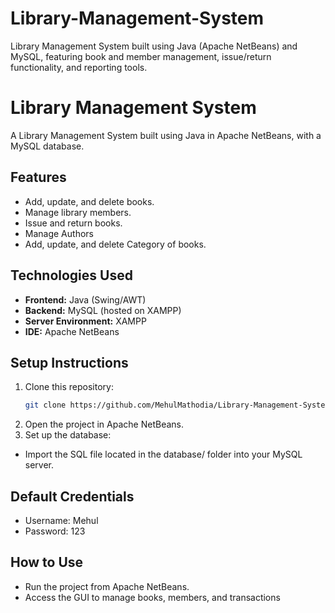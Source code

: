 # Library-Management-System
Library Management System built using Java (Apache NetBeans) and MySQL, featuring book and member management, issue/return functionality, and reporting tools.

# Library Management System

A Library Management System built using Java in Apache NetBeans, with a MySQL database.

## Features
- Add, update, and delete books.
- Manage library members.
- Issue and return books.
- Manage Authors
- Add, update, and delete Category of books.

## Technologies Used
- **Frontend:** Java (Swing/AWT)
- **Backend:** MySQL (hosted on XAMPP)
- **Server Environment:** XAMPP
- **IDE:** Apache NetBeans

## Setup Instructions
1. Clone this repository:
   ```bash
   git clone https://github.com/MehulMathodia/Library-Management-System.git
2. Open the project in Apache NetBeans.
3. Set up the database:
-  Import the SQL file located in the database/ folder into your MySQL server.
   
## Default Credentials
- Username: Mehul
- Password: 123
## How to Use
- Run the project from Apache NetBeans.
- Access the GUI to manage books, members, and transactions



